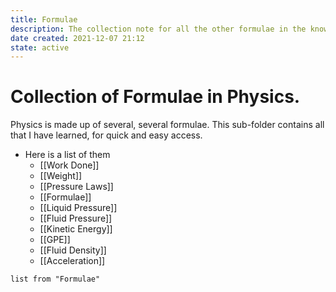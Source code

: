 ```yaml
---
title: Formulae
description: The collection note for all the other formulae in the knowledge collection
date created: 2021-12-07 21:12
state: active
---
```


# Collection of Formulae in Physics.

Physics is made up of several, several formulae. This sub-folder contains all that I have learned, for quick and easy access.

- Here is a list of them
	-  [[Work Done]]
	-   [[Weight]]
	-   [[Pressure Laws]]
	-   [[Formulae]]
	-   [[Liquid Pressure]]
	-   [[Fluid Pressure]]
	-   [[Kinetic Energy]]
	-   [[GPE]]
	-   [[Fluid Density]]
	-   [[Acceleration]]

```dataview
list from "Formulae"
```
